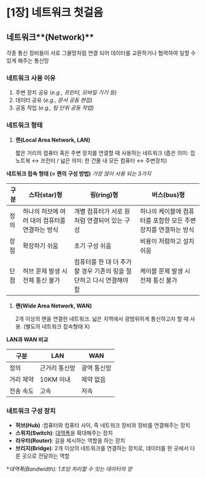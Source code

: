 # \[1장] 네트워크 첫걸음

## 네트워크\*\*(Network)\*\*

각종 통신 장비들이 서로 그물망처럼 연결 되어 데이터를 교환하거나 협력하여 일할 수 있게 해주는 통신망

### **네트워크 사용 이유**

1. 주변 장치 공유 (_e.g., 프린터, 모바일 기기 등)_
2. 데이터 공유 (_e.g., 문서 공동 편집)_
3. 공동 작업 (_e.g., 팀 단위 공동 작업)_

### 네트워크 형태

1.  **랜(Local Area Network, LAN)**

    짧은 거리의 컴퓨터 혹은 주변 장치를 연결할 때 사용하는 네트워크 (좁은 의미: 집 노트북 ↔ 프린터 / 넓은 의미: 한 건물 내 모든 컴퓨터 ↔ 주변장치)

**네트워크 접속 형태 (= 랜의 구성 방법)** _가장 많이 사용 되는 3가지_

| 구분 | 스타(star)형                  | 링(ring)형                                | 버스(bus)형                            |
| -- | -------------------------- | --------------------------------------- | ----------------------------------- |
| 정의 | 하나의 허브에 여러 대의 컴퓨터를 연결하는 방식 | 개별 컴퓨터가 서로 원처럼 연결되어 있는 구성               | 하나의 케이블에 컴퓨터를 포함한 모든 주변 장치를 연결하는 방식 |
| 장점 | 확장하기 쉬움                    | 초기 구성 쉬움                                | 비용이 저렴하고 설치 쉬움                      |
| 단점 | 허브 문제 발생 시 전체 통신 불가        | 컴퓨터를 한 대 더 추가할 경우 기존의 링을 절단하고 다시 연결해야 함 | 케이블 문제 발생 시 전체 통신 불가                |

1.  **왠(Wide Area Network, WAN)**

    2개 이상의 랜을 연결한 네트워크. 넓은 지역에서 광범위하게 통신하고자 할 때 사용. (별도의 네트워크 접속형태 X)

**LAN과 WAN 비교**

| 구분    | LAN     | WAN    |
| ----- | ------- | ------ |
| 정의    | 근거리 통신망 | 광역 통신망 |
| 거리 제약 | 10KM 이내 | 제약 없음  |
| 전송 속도 | 고속      | 저속     |

### 네트워크 구성 장치

* **허브(Hub)** :컴퓨터와 컴퓨터 사이, 즉 네트워크 장비와 장비를 연결해주는 장치
* **스위치(Switch)**: [대역폭](https://www.notion.so/3-9b8e5fec49394daf8f674f1550accd42?pvs=21)을 확대해주는 장치
* **라우터(Router)**: 길을 제시하는 역할을 하는 장치
* **브리지(Bridge)**: 2개 이상의 네트워크를 연결하는 장치로, 데이터를 한 곳에서 다른 곳으로 전달하는 역할

\*_대역폭(Bandwidth): 1초당 처리할 수 잇는 데이터의 양_
